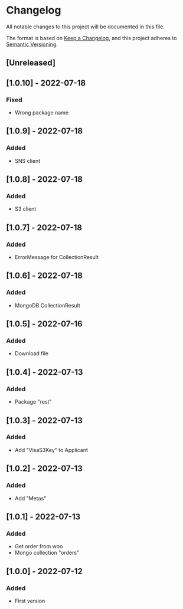# Changelog
All notable changes to this project will be documented in this file.

The format is based on [Keep a Changelog](https://keepachangelog.com/en/1.0.0/),
and this project adheres to [Semantic Versioning](https://semver.org/spec/v2.0.0.html).

## [Unreleased]

## [1.0.10] - 2022-07-18
### Fixed
- Wrong package name

## [1.0.9] - 2022-07-18
### Added
- SNS client

## [1.0.8] - 2022-07-18
### Added
- S3 client

## [1.0.7] - 2022-07-18
### Added
- ErrorMessage for CollectionResult

## [1.0.6] - 2022-07-18
### Added
- MongoDB CollectionResult

## [1.0.5] - 2022-07-16
### Added
- Download file

## [1.0.4] - 2022-07-13
### Added
- Package "rest"

## [1.0.3] - 2022-07-13
### Added
- Add "VisaS3Key" to Applicant

## [1.0.2] - 2022-07-13
### Added
- Add "Metas"

## [1.0.1] - 2022-07-13
### Added
- Get order from woo
- Mongo collection "orders"

## [1.0.0] - 2022-07-12
### Added
- First version
